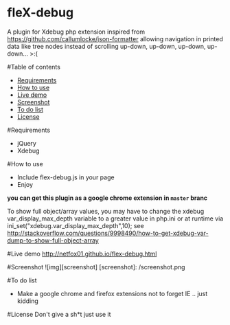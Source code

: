 # fleX-debug
A plugin for Xdebug php extension inspired from https://github.com/callumlocke/json-formatter allowing navigation in printed data like tree nodes instead of scrolling up-down, up-down, up-down, up-down... >:( 

#Table of contents

- [Requirements](#requirements)
- [How to use](#how-to-use)
- [Live demo](#demo)
- [Screenshot ](#screenshot)
- [To do list](#to-do-list)
- [License](#license)


#<a name="requirements"></a>Requirements
- jQuery
- Xdebug

#<a name="how-to-use"></a>How to use
- Include flex-debug.js in your page 
- Enjoy

**you can get this plugin as a google chrome extension in `master` branc**

To show full object/array values, you may have to change the xdebug var_display_max_depth variable to a greater value in php.ini or at runtime via ini_set("xdebug.var_display_max_depth",10);
see http://stackoverflow.com/questions/9998490/how-to-get-xdebug-var-dump-to-show-full-object-array

#<a name="demo"></a>Live demo
http://netfox01.github.io/flex-debug.html 

#<a name="screenshot"></a>Screenshot
![img][screenshot]
[screenshot]: /screenshot.png

#<a name="to-do-list"></a>To do list
- Make a google chrome and firefox extensions not to forget IE .. just kidding 

#<a name="license"></a>License
Don't give a sh*t just use it 
